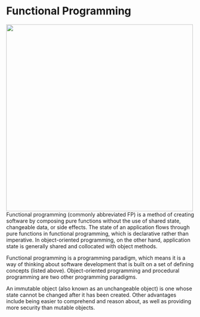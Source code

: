 # Functional Programming
<img src="https://www.xenonstack.com/hubfs/xenonstack-functional-programming.png"
     alt="" width="500"  />
Functional programming (commonly abbreviated FP) is a method of creating software by composing pure functions without the use of shared state, changeable data, or side effects. The state of an application flows through pure functions in functional programming, which is declarative rather than imperative. In object-oriented programming, on the other hand, application state is generally shared and collocated with object methods.

Functional programming is a programming paradigm, which means it is a way of thinking about software development that is built on a set of defining concepts (listed above). Object-oriented programming and procedural programming are two other programming paradigms.

An immutable object (also known as an unchangeable object) is one whose state cannot be changed after it has been created. Other advantages include being easier to comprehend and reason about, as well as providing more security than mutable objects.
